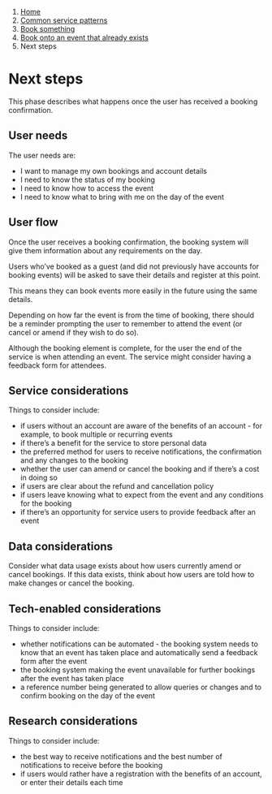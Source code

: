 1.  [Home](/docs/core/contents)
2.	[Common service patterns](/docs/core/common-service-patterns/overview)
3.  [Book something](/docs/core/common-service-patterns/service-patterns/book-something/overview.md)
4.  [Book onto an event that already exists](/docs/core/common-service-patterns/service-patterns/book-something/book-onto-an-event-that-already-exists/overview)
5.  Next steps

# Next steps
This phase describes what happens once the user has received a booking confirmation.

## User needs

The user needs are:

* I want to manage my own bookings and account details
* I need to know the status of my booking
* I need to know how to access the event
* I need to know what to bring with me on the day of the event

## User flow

Once the user receives a booking confirmation, the booking system will give them information about any requirements on the day. 

Users who’ve booked as a guest (and did not previously have accounts for booking events) will be asked to save their details and register at this point.

This means they can book events more easily in the future using the same details. 

Depending on how far the event is from the time of booking, there should be a reminder prompting the user to remember to attend the event (or cancel or amend if they wish to do so).

Although the booking element is complete, for the user the end of the service is when attending an event. The service might consider having a feedback form for attendees. 

## Service considerations

Things to consider include:

* if users without an account are aware of the benefits of an account - for example, to book multiple or recurring events
* if there’s a benefit for the service to store personal data
* the preferred method for users to receive notifications, the confirmation and any changes to the booking
* whether the user can amend or cancel the booking and if there’s a cost in doing so
* if users are clear about the refund and cancellation policy
* if users leave knowing what to expect from the event and any conditions for the booking
* if there’s an opportunity for service users to provide feedback after an event

## Data considerations

Consider what data usage exists about how users currently amend or cancel bookings. If this data exists, think about how users are told how to make changes or cancel the booking.

## Tech-enabled considerations

Things to consider include:

* whether notifications can be automated - the booking system needs to know that an event has taken place and automatically send a feedback form after the event
* the booking system making the event unavailable for further bookings after the event has taken place
* a reference number being generated to allow queries or changes and to confirm booking on the day of the event

## Research considerations

Things to consider include:

* the best way to receive notifications and the best number of notifications to receive before the booking
* if users would rather have a registration with the benefits of an account, or enter their details each time

